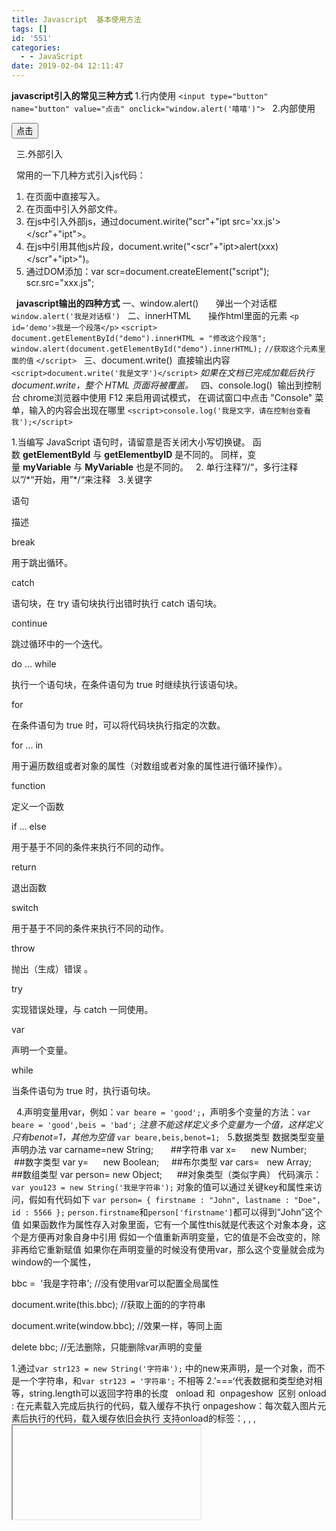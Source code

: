```yaml
---
title: Javascript  基本使用方法
tags: []
id: '551'
categories:
  - - JavaScript
date: 2019-02-04 12:11:47
---
```


**javascript引入的常见三种方式** 1.行内使用 `<input type="button" name="button" value="点击" onclick="window.alert('嘻嘻')">`   2.内部使用

 <input type="button" name="aaa" value="点击" onclick="myfunc()">
<script type="text/javascript">
function myfunc()
{
window.alert('弹出框');
};
</script>

  三.外部引入

<script src="js/test.js"></script>

  常用的一下几种方式引入js代码：

1.  在页面中直接写入<script type="text/javascript">js代码</script>。
2.  在页面中引入外部文件<script src="xx.js"></script>。
3.  在js中引入外部js，通过document.wirite("scr"+"ipt src='xx.js'></scr"+"ipt">。
4.  在js中引用其他js片段，document.write("<scr"+"ipt>alert(xxx)</scr"+"ipt>")。
5.  通过DOM添加：var scr=document.createElement("script"); scr.src="xxx.js";

  **javascript输出的四种方式** 一、window.alert()       弹出一个对话框 `window.alert('我是对话框')`   二、innerHTML       操作html里面的元素 `<p id='demo'>我是一个段落</p>` `<script>` `document.getElementById("demo").innerHTML = "修改这个段落";` `window.alert(document.getElementById("demo").innerHTML);` `//获取这个元素里面的值` `</script>`   三、document.write()  直接输出内容 `<script>document.write('我是文字')</script>` _如果在文档已完成加载后执行 document.write，整个 HTML 页面将被覆盖。_   四、console.log()  输出到控制台 chrome浏览器中使用 F12 来启用调试模式， 在调试窗口中点击 "Console" 菜单，输入的内容会出现在哪里 `<script>console.log('我是文字，请在控制台查看我');</script>`    

1.当编写 JavaScript 语句时，请留意是否关闭大小写切换键。 函数 **getElementById** 与 **getElementbyID** 是不同的。 同样，变量 **myVariable** 与 **MyVariable** 也是不同的。   2. 单行注释”//“，多行注释以”/\*“开始，用”\*/“来注释   3.关键字

语句

描述

break

用于跳出循环。

catch

语句块，在 try 语句块执行出错时执行 catch 语句块。

continue

跳过循环中的一个迭代。

do ... while

执行一个语句块，在条件语句为 true 时继续执行该语句块。

for

在条件语句为 true 时，可以将代码块执行指定的次数。

for ... in

用于遍历数组或者对象的属性（对数组或者对象的属性进行循环操作）。

function

定义一个函数

if ... else

用于基于不同的条件来执行不同的动作。

return

退出函数

switch

用于基于不同的条件来执行不同的动作。

throw

抛出（生成）错误 。

try

实现错误处理，与 catch 一同使用。

var

声明一个变量。

while

当条件语句为 true 时，执行语句块。

  4.声明变量用var，例如：`var beare = 'good';`，声明多个变量的方法：`var beare = 'good',beis = 'bad';` _注意不能这样定义多个变量为一个值，这样定义只有benot=1，其他为空值_ `var beare,beis,benot=1;`   5.数据类型 数据类型变量声明办法 var carname=new String;       ##字符串 var x=      new Number;     ##数字类型 var y=      new Boolean;     ##布尔类型 var cars=   new Array;      ##数组类型 var person= new Object;      ##对象类型（类似字典） 代码演示：`var you123 = new String('我是字符串');` 对象的值可以通过关键key和属性来访问，假如有代码如下 `var person= { firstname : "John", lastname : "Doe", id : 5566 };` `person.firstname`和`person['firstname']`都可以得到“John”这个值 如果函数作为属性存入对象里面，它有一个属性this就是代表这个对象本身，这个是方便再对象自身中引用 假如一个值重新声明变量，它的值是不会改变的，除非再给它重新赋值 如果你在声明变量的时候没有使用var，那么这个变量就会成为window的一个属性，

bbc =  '我是字符串';     //没有使用var可以配置全局属性

document.write(this.bbc);   //获取上面的的字符串

document.write(window.bbc);   //效果一样，等同上面

delete bbc; //无法删除，只能删除var声明的变量

1.通过`var str123 = new String('字符串');` 中的new来声明，是一个对象，而不是一个字符串，和`var str123 = '字符串';` 不相等 2.’===‘代表数据和类型绝对相等，string.length可以返回字符串的长度   onload 和  onpageshow  区别 onload : 在元素载入完成后执行的代码，载入缓存不执行 onpageshow：每次载入图片元素后执行的代码，载入缓存依旧会执行 支持onload的标签：<body>, <frame>, <frameset>, <iframe>, <img>, <input type="image">, <link>, <script>, <style> 例如我们在img标签中使用onload标签，就可以判断图片是否载入

<script>
      var loadimage = document.getElementById('loadimageid');
      var loadimageerror = "alert('载入错误')";
      // loadimage.onload="alert('图片载入成功')";
      loadimage.onpageshow=alert('载入图片成功');
</script>

  if...else if...else  判断语句 if：条件一   else if：条件二    else：都不满足，就执行这里 and：符号&&   多个条件拼接 ，必须满足所有条件 or：符号      多个条件拼接，满足其中一个就行了 not：符号!     条件相关的结果

<script>
    var a = 3;
    if (a != 3) {
        window.alert('条件一')
    }
    else if (a = 3) {
        window.alert('条件二')
    }
    else {
        window.alert('都不满足，就执行else')
    }
</script>

  switch...case...default switch是基于不同条件执行不同命令，switch中通常是一个变量，如果满足case就执行case的命令，（）用break隔开，防止满足一次条件，就执后面所有代码）如果不满足就继续向下寻找，如果没找到就默认执行default

<script>
    var a = 9;
    switch (a) {
        case 1:alert('1');
        break;
        case 2:alert('2');
        break;
        default:alert('默认值');
    }
</script>

  for 循环执行某一块的代码 for (a;b;c) { 需要被循环执行的代码 } a 循环执行前执行的代码 b 决定循环执行的条件 c 每次循环执行后执行的代码 实例代码

<script>
    for (var a=1;a<5;a++) {
        document.write('数字'+a+'<br>');
    };
</script>

  for....in 循环 循环一个数组

<script>
    var a = \['a','b','c'\];
    for (var b in a) {
        window.alert(b+'：'+a\[0\]);
    };
</script>

循环一个对象

<script>
    var a = {a1:'a',a2:'b',a3:'c'};
    for (var b in a) {
        window.alert(b+'：'+a\[b\]);
    };
</script>

  while循环

<script>
    var a = 1;
    while (a<5 && a>0) {
        a++;
        window.alert(a);
    }
</script>

  Break 和 Continue 语句 Break：跳出整个循环（可以在switch和循环中使用） Continue：跳出当前循环，去执行下一个循环（只能在循环中使用）   javascript标签 label: statements 通过标签引用，break 语句可用于跳出任何 JavaScript 代码块   NaN和isNaN 判断这个值是不是数字 详细说明：[http://www.w3school.com.cn/jsref/jsref\_nan\_number.asp](http://www.w3school.com.cn/jsref/jsref_nan_number.asp)   在 JavaScript 中有 5 种不同的数据类型： string number boolean object function 3 种对象类型： Object Date Array 2 个不包含任何值的数据类型： null undefined 判断是不是字符串的方法

<script>
    var a = 'aaa';
    if (typeof(a) == 'string') {
        document.write('他是字符串');
    }
    else{
        document.write('他不是字符串');
    };
</script>

  查询对应的构造函数key.constructor "John".constructor   //function String() { \[native code\] } 根据它来判断对应的对象类型   数据转换 字符串转换：全局方法String()和value.toString() 1.toString可以将所有类型转换成字符串，但不包括null和undefined 2.String可以将null和undefined转换为字符串，但是没法转进制字符串，例如二进制，八进制，十六进值 String(value);或者value.toString()

1.  toExponential() 把对象的值转换为指数计数法。
2.  toFixed() 把数字转换为字符串，结果的小数点后有指定位数的数字。
3.  toPrecision() 把数字格式化为指定的长度。

  数字转换：Number() 空字符串会转换成0，如果不是字符串就会转换成NaN Number(value);

1.  parseFloat() 解析一个字符串，并返回一个浮点数。
2.  parseInt() 解析一个字符串，并返回一个整数。

  一元运算符 + Operator + 可用于将变量转换为数字： 实例 var y = "5"; // y 是一个字符串 var x = + y; // x 是一个数字   将布尔值转换为数字 全局方法 Number() 可将布尔值转换为数字。 Number(false) // 返回 0 Number(true) // 返回 1   布尔类型：Boolean()   javascript正则表达式 var patt = /runoob/i 加i代表不区分大小写   javascript错误 1.try 和 catch是用来处理 try 语句测试代码块的错误。 catch 语句处理错误。 如果try中没有任何错误，就不会执行catch里面的语句   2.throw  自定义错误 如果把 throw 与 try 和 catch 一起使用，那么您能够控制程序流，并生成自定义的错误消息。下面是验证输入的数字 注意：input输入值是字符串，需要用Number格式化成数字

<p>不管输入是否正确，输入框都会再输入后清空。</p>
<p>请输入 5 ~ 10 之间的数字：</p>

<input id="demo" type="text">
<button type="button" onclick="myFunction()">点我</button>

<p id="p01"></p>

<script>
    function myFunction() {
        var message, x;
        message = document.getElementById("p01");
        message.innerHTML = "";
        x = document.getElementById("demo").value;
        try {
            if(x == "") throw "值是空的";
            if(isNaN(x)) throw "值不是一个数字";
            x = Number(x);   //input输入值是字符串，用Number格式化成数字
            if(x > 10) throw "太大";
            if(x < 5) throw "太小";
        }
        catch(err) {
            message.innerHTML = "错误: " + err + ".";
        }
        finally {
            document.getElementById("demo").value = "";
        }
    }
</script>

  3.finally 语句 finally 语句不论之前的 try 和 catch 中是否产生异常都会执行该代码块。 try { ... //异常的抛出 } catch(e) { ... //异常的捕获与处理 } finally { ... //结束处理 }   JS验证表单

<script>
    function fa() {
        return false;   //返回false阻止表单提交
    }
</script>
<form action="#" onsubmit="return fa()">      <!--用return阻止提交-->
    <input type="text">
    <input type="submit">
</form>

js获取表单值 [http://www.runoob.com/js/js-form-validation.html](http://www.runoob.com/js/js-form-validation.html)   javascript Json JSON.parse() 用于将一个 JSON 字符串转换为 JavaScript 对象。 JSON.stringify() 用于将 JavaScript 值转换为 JSON 字符串。

<script>
    var asy = \['ad','ac','aqw'\];
    var obj = JSON.stringify(asy);
    document.write(obj)
</script>

  javascript  查找最大的数

<script>
    var ti=\[123,45,73,1048\];
    var i=0,x=ti\[0\];
    for (;ti.length > i;i++) {
        if (x < ti\[i\]){
            x = ti\[i\]
        }
    }
    alert(x)
</script>

  1.在一个函数里面使用this代表整个window对象，除非你在里面嵌套一个函数，这样你在嵌套里面使用this就代表外面包括的这个函数本身 2.函数可以这样调用window.function()   DOM javascript查找html方式 1.javascript 通过tag标签来查找元素，tag来查找元素，他会将这个页面的所有该元素的东西放入一个array数组里面去

<body>
<p>111111</p>
<button onclick="x()">点击</button>
<script>
    function x (){
        x = window.document.getElementsByTagName('p')
        alert(x\[0\].innerHTML)
    }
</script>
</body>

  2.通过id来查找元素 var x=document.getElementById("intro");   3.通过类名来查找 var x=document.getElementsByClassName("intro");   4.修改html的属性

<a href="http://www.baidu.com" id="po">百度</a>
<button onclick="x()">点击</button>
<script>
    function x (){
        x = window.document.getElementById('po')
        alert(x.href)
    }
</script>

  5.通过javascript修改css样式

<a href="http://www.baidu.com" id="po">百度</a>
<script>
        window.document.getElementById('po').style.color = 'red';
</script>

6.HTML DOM EventListener  监听事务

_element_.addEventListener(_event, function, useCapture_);

第一个参数是事件的类型 (如 "click" 或 "mousedown"). 第二个参数是事件触发后调用的函数。 第三个参数是个布尔值用于描述事件是冒泡还是捕获。该参数是可选的。 addEventListener() 方法允许向同一个元素添加多个事件，且不会覆盖已存在的事件：

<script>
x = document.getElementById("myBtn");
x.addEventListener("click", function(){alert("Hello World!");});
</script>

冒泡事件和事务事件 [https://www.cnblogs.com/christineqing/p/7607113.html](https://www.cnblogs.com/christineqing/p/7607113.html)   7.添加和删除、替换html元素 appendChild() 添加元素，添加在末尾

<div id="div1">
</div>
<script>
    var p1 = document.createElement("p");  //创建p元素
    var text = document.createTextNode('这是一段文本！');  //创建文本元素
    p1.appendChild(text);    //将文本元素添加p元素里
    var div1 = document.getElementById('div1');
    div1.appendChild(p1);     //将p1元素添加到div1当中
</script>

  insertBefore()  添加元素，插入指定元素前面

<div id="div1">
    <p id="p2">这是第二段文本，没有js它就是第一行</p>
</div>
<script>
    var p1 = document.createElement("p");  //创建p元素
    var text = document.createTextNode('这是一段文本！');  //创建文本元素
    p1.appendChild(text);    //将文本元素添加p元素里
    var div1 = document.getElementById('div1');
    var p2 = document.getElementById('p2');
    div1.insertBefore(p1,p2)
</script>

  removeChild() 移除已存在的元素

<div id="div1">
    <p id="p1">这是一段文本！</p>
    <p id="p2">这是第二段文本！</p>
</div>
<script>
    var div1 = document.getElementById('div1');
    var p2 = document.getElementById('p2');
    div1.removeChild(p2);
</script>

  replaceChild()  替换 HTML 元素

<div id="div1">
    <p id="p1">这是一段文本！</p>
    <p id="p2">这是第二段文本！</p>
</div>
<script>
    var pdemo = document.createElement("p");  //创建p元素
    var text = document.createTextNode('这是一段特殊文本！');  //创建文本元素
    pdemo.appendChild(text);    //将文本元素添加p元素里
    var div1 = document.getElementById('div1');
    var p2 = document.getElementById('p2');
    div1.replaceChild(pdemo,p2)
</script>

  javascript高级对象 1.遍历一个对象

<div id="div1">
    <p id="p1">这是一段文本！</p>
    <p id="p2">这是第二段文本！</p>
</div>
<button onclick="f()">点击</button>
<script>
    var p2 = document.getElementById('p2');
    var k1 = {
      k1:'我是苹果',
      k2:'我是香蕉',
      k3:'我是栗子'
    };
    function f() {
        for (x in k1) {
            p2.innerHTML +=x+'：'+k1\[x\]+"<br>";
        }
    }
</script>

  2.创建一个对象的三种方式 [https://www.cnblogs.com/dongjc/p/5179561.html](https://www.cnblogs.com/dongjc/p/5179561.html)   字符串转为数组

<p id="demo">单击按钮显示数组。</p>
<button onclick="myFunction()">点我</button>
<script>
    function myFunction(){
        var str="a,b,c,d,e,f";
        var n=str.split(",");
        document.getElementById("demo").innerHTML=n\[0\];
    }
</script>

  给变量设置时间（可用于对当前时间做比较）

<p id="demo">单击按钮显示修改后的年月日。</p>
<button onclick="myFunction()">点我</button>
<script>
    function myFunction(){
        var d = new Date();
        d.setFullYear(2020,10,3);
        var x = document.getElementById("demo");
        x.innerHTML=d;
    }
</script>
<p>记住 JavaScript 月数是从0至11。10是11月。</p>

  数组对象 合并一个数组或者多个 array1.concat(array2, array3);   如果布尔对象无初始值或者其值为:

1.  0
2.  \-0
3.  null
4.  ""
5.  false
6.  undefined
7.  NaN

  window.location.assign和window.location.replace(url) 区别 window.location.assign(url) ： 加载 URL 指定的新的 HTML 文档。 就相当于一个链接，跳转到指定的url，当前页面会转为新页面内容，可以点击后退返回上一个页面。 window.location.replace(url) ： 通过加载 URL 指定的文档来替换当前文档 ，这个方法是替换当前窗口页面，前后两个页面共用一个   三种弹框 警告框 window.alert("_sometext_");   确认框 当你点击 "确认", 确认框返回 true， 如果点击 "取消", 确认框返回 false。 window.confirm("_sometext_");   提示框 提示用户输入某个值，可以指定默认值 window.prompt("_sometext_","_defaultvalue_");   计时执行 不间断间隔执行 setInterval() 间隔指定的毫秒数不停地执行指定的代码 window.setInterval("_javascript function_",_milliseconds_);   停止制作 clearInterval() window.clearInterval(_intervalVariable_)   指定时间执行    setTimeout() window.setTimeout("_javascript function_", _milliseconds_);   停止执行 setTimeout() window.setTimeout("_javascript function_", _milliseconds_);